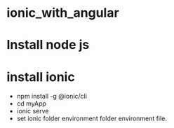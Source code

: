 # ionic_with_angular
# Install node js
# install ionic 
  - npm install -g @ionic/cli
  - cd myApp
  - ionic serve
  - set ionic folder environment folder environment file.
